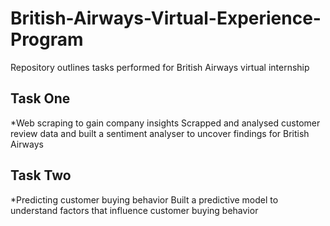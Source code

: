# British-Airways-Virtual-Experience-Program
Repository outlines tasks performed for British Airways virtual internship

## Task One
*Web scraping to gain company insights
Scrapped and analysed customer review data and built a sentiment analyser to uncover findings for British Airways

## Task Two
*Predicting customer buying behavior
Built a predictive model to understand factors that influence customer buying behavior
